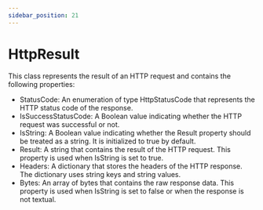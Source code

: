 ```yaml
---
sidebar_position: 21
---
```

# HttpResult

This class represents the result of an HTTP request and contains the following properties:

- StatusCode: An enumeration of type HttpStatusCode that represents the HTTP status code of the response.
- IsSuccessStatusCode: A Boolean value indicating whether the HTTP request was successful or not.
- IsString: A Boolean value indicating whether the Result property should be treated as a string. It is initialized to true by default.
- Result: A string that contains the result of the HTTP request. This property is used when IsString is set to true.
- Headers: A dictionary that stores the headers of the HTTP response. The dictionary uses string keys and string values.
- Bytes: An array of bytes that contains the raw response data. This property is used when IsString is set to false or when the response is not textual.
